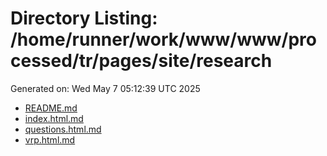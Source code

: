 # Directory Listing: /home/runner/work/www/www/processed/tr/pages/site/research
Generated on: Wed May  7 05:12:39 UTC 2025

- [README.md](README.md)
- [index.html.md](index.html.md)
- [questions.html.md](questions.html.md)
- [vrp.html.md](vrp.html.md)
